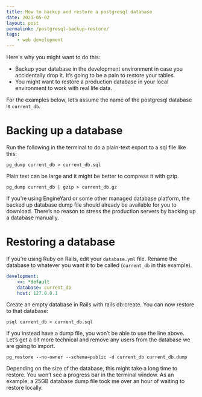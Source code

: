 ```yaml
---
title: How to backup and restore a postgresql database
date: 2021-05-02
layout: post
permalink: /postgresql-backup-restore/
tags: 
    - web development
---
```


Here's why you might want to do this:

- Backup your database in the development environment in case you accidentally drop it. It’s going to be a pain to restore your tables. 
- You might want to restore a production database in your local environment to work with real life data.

For the examples below, let’s assume the name of the postgresql database is `current_db`.

# Backing up a database

Run the following in the terminal to do a plain-text export to a sql file like this:

`pg_dump current_db > current_db.sql`

Plain text can be large and it might be better to compress it with gzip.

`pg_dump current_db | gzip > current_db.gz`

If you’re using EngineYard or some other managed database platform, the backed up database dump file should already be available for you to download. There’s no reason to stress the production servers by backing up a database manually.

# Restoring a database

If you’re using Ruby on Rails, edit your `database.yml` file. Rename the database to whatever you want it to be called (`current_db` in this example).

```yaml
development:
    <<: *default
    database: current_db
    host: 127.0.0.1
```


Create an empty database in Rails with rails db:create. You can now restore to that database:

`psql current_db < current_db.sql`

If you instead have a dump file, you won’t be able to use the line above. Let’s get a bit more technical and remove any users from the database we are going to import.

`pg_restore --no-owner --schema=public -d current_db current_db.dump`

Depending on the size of the database, this might take a long time to restore. You won’t see a progress bar in the terminal window. As an example, a 25GB database dump file took me over an hour of waiting to restore locally.
